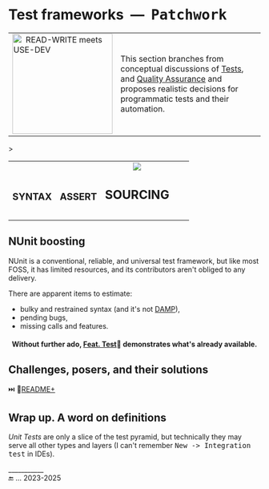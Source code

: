 # Test frameworks&nbsp;&nbsp;&mdash;&nbsp;&nbsp;<samp>Patchwork</samp>

<table align="center"><tr></tr><tr><td>
  <a href="https://github.com/Kyriosity/read-write/blob/main/README+/software/tests/asQA/"><img alt="&nbsp; READ-WRITE meets USE-DEV" width="200px" src="https://github.com/Kyriosity/read-write/blob/main/README%2B/_rsc/_img/_nav/read-write_use-dev.png" /></a>
</td><td>

This section branches from conceptual discussions of [Tests](https://github.com/Kyriosity/read-write/tree/main/README+/software/tests), and [Quality Assurance](https://github.com/Kyriosity/read-write/tree/main/README+/software/QA) and proposes realistic decisions for programmatic tests and their automation.
  
</td></tr></table>

<table><tr align="center" valign="bottom">
<td>
<h3>SYNTAX</h3>
</td>
<td>
  <!-- VAGUE ASSERT --!>
  <h3>ASSERT</h3>
</td>>
<td>
<a href=""><img src="https://github.com/Kyriosity/read-write/blob/main/README%2B/_rsc/_img/_nav/tiles/ArcDeco_bw-200px.png" /></a><br />
<h2>SOURCING</h2>
</td>
<td></td><td></td></tr>
<tr><td></td><td></td><td></td></tr>
<tr><td></td><td></td><td></td></tr>
</table>


## NUnit boosting

NUnit is a conventional, reliable, and universal test framework, but like most FOSS, it has limited resources, and its contributors aren't obliged to any delivery.

There are apparent items to estimate:

+ bulky and restrained syntax (and it's not [DAMP](https://github.com/Kyriosity/read-write/blob/main/README+/software/tests/asQA/README+/tests-damp_vs_dry.md)),
+ pending bugs,
+ missing calls and features.

<h4 align="center">Without further ado, <a href="../../src/TuttiFrutti/FeatTest/">Feat. Test</a>🧪 demonstrates what's already available.</h4>

## Challenges, posers, and their solutions

⏭️ 📂[README+](README+)

## Wrap up. A word on definitions

_Unit Tests_ are only a slice of the test pyramid, but technically they may serve all other types and layers (I can't remember <kbd>New -> Integration test</kbd> in IDEs).

\___________\
🔚 ... 2023-2025
